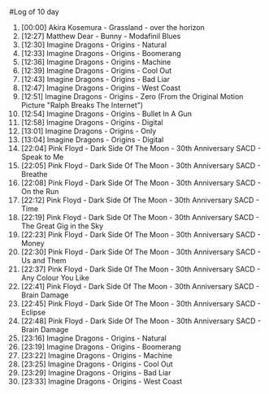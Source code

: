 #Log of 10 day

1. [00:00] Akira Kosemura - Grassland - over the horizon
1. [12:27] Matthew Dear - Bunny - Modafinil Blues
1. [12:30] Imagine Dragons - Origins - Natural
1. [12:33] Imagine Dragons - Origins - Boomerang
1. [12:36] Imagine Dragons - Origins - Machine
1. [12:39] Imagine Dragons - Origins - Cool Out
1. [12:43] Imagine Dragons - Origins - Bad Liar
1. [12:47] Imagine Dragons - Origins - West Coast
1. [12:51] Imagine Dragons - Origins - Zero (From the Original Motion Picture "Ralph Breaks The Internet")
1. [12:54] Imagine Dragons - Origins - Bullet In A Gun
1. [12:58] Imagine Dragons - Origins - Digital
1. [13:01] Imagine Dragons - Origins - Only
1. [13:04] Imagine Dragons - Origins - Digital
1. [22:04] Pink Floyd - Dark Side Of The Moon - 30th Anniversary SACD - Speak to Me
1. [22:05] Pink Floyd - Dark Side Of The Moon - 30th Anniversary SACD - Breathe
1. [22:08] Pink Floyd - Dark Side Of The Moon - 30th Anniversary SACD - On the Run
1. [22:12] Pink Floyd - Dark Side Of The Moon - 30th Anniversary SACD - Time
1. [22:19] Pink Floyd - Dark Side Of The Moon - 30th Anniversary SACD - The Great Gig in the Sky
1. [22:23] Pink Floyd - Dark Side Of The Moon - 30th Anniversary SACD - Money
1. [22:30] Pink Floyd - Dark Side Of The Moon - 30th Anniversary SACD - Us and Them
1. [22:37] Pink Floyd - Dark Side Of The Moon - 30th Anniversary SACD - Any Colour You Like
1. [22:41] Pink Floyd - Dark Side Of The Moon - 30th Anniversary SACD - Brain Damage
1. [22:45] Pink Floyd - Dark Side Of The Moon - 30th Anniversary SACD - Eclipse
1. [22:48] Pink Floyd - Dark Side Of The Moon - 30th Anniversary SACD - Brain Damage
1. [23:16] Imagine Dragons - Origins - Natural
1. [23:19] Imagine Dragons - Origins - Boomerang
1. [23:22] Imagine Dragons - Origins - Machine
1. [23:25] Imagine Dragons - Origins - Cool Out
1. [23:29] Imagine Dragons - Origins - Bad Liar
1. [23:33] Imagine Dragons - Origins - West Coast
